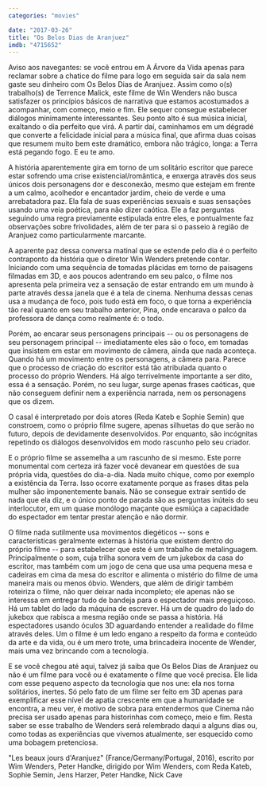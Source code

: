 ```yaml
---
categories: "movies"

date: "2017-03-26"
title: "Os Belos Dias de Aranjuez"
imdb: "4715652"
---
```

Aviso aos navegantes: se você entrou em A Árvore da Vida apenas para reclamar sobre a chatice do filme para logo em seguida sair da sala nem gaste seu dinheiro com Os Belos Dias de Aranjuez. Assim como o(s) trabalho(s) de Terrence Malick, este filme de Win Wenders não busca satisfazer os princípios básicos de narrativa que estamos acostumados a acompanhar, com começo, meio e fim. Ele sequer consegue estabelecer diálogos minimamente interessantes. Seu ponto alto é sua música inicial, exaltando o dia perfeito que virá. A partir daí, caminhamos em um dégradé que converte a felicidade inicial para a música final, que afirma duas coisas que resumem muito bem este dramático, embora não trágico, longa: a Terra está pegando fogo. E eu te amo.

A história aparentemente gira em torno de um solitário escritor que parece estar sofrendo uma crise existencial/romântica, e enxerga através dos seus únicos dois personagens dor e desconexão, mesmo que estejam em frente a um calmo, acolhedor e encantador jardim, cheio de verde e uma arrebatadora paz. Ela fala de suas experiências sexuais e suas sensações usando uma veia poética, para não dizer caótica. Ele a faz perguntas seguindo uma regra previamente estipulada entre eles, e pontualmente faz observações sobre frivolidades, além de ter para si o passeio à região de Aranjuez como particularmente marcante.

A aparente paz dessa conversa matinal que se estende pelo dia é o perfeito contraponto da história que o diretor Win Wenders pretende contar. Iniciando com uma sequência de tomadas plácidas em torno de paisagens filmadas em 3D, e aos poucos adentrando em seu palco, o filme nos apresenta pela primeira vez a sensação de estar entrando em um mundo à parte através dessa janela que é a tela de cinema. Nenhuma dessas cenas usa a mudança de foco, pois tudo está em foco, o que torna a experiência tão real quanto em seu trabalho anterior, Pina, onde encarava o palco da professora de dança como realmente é: o todo.

Porém, ao encarar seus personagens principais -- ou os personagens de seu personagem principal -- imediatamente eles são o foco, em tomadas que insistem em estar em movimento de câmera, ainda que nada aconteça. Quando há um movimento entre os personagens, a câmera para. Parece que o processo de criação do escritor está tão atribulada quanto o processo do próprio Wenders. Há algo terrivelmente importante a ser dito, essa é a sensação. Porém, no seu lugar, surge apenas frases caóticas, que não conseguem definir nem a experiência narrada, nem os personagens que os dizem.

O casal é interpretado por dois atores (Reda Kateb e Sophie Semin) que constroem, como o próprio filme sugere, apenas silhuetas do que serão no futuro, depois de devidamente desenvolvidos. Por enquanto, são incógnitas repetindo os diálogos desenvolvidos em modo rascunho pelo seu criador.

E o próprio filme se assemelha a um rascunho de si mesmo. Este porre monumental com certeza irá fazer você devanear em questões de sua própria vida, questões do dia-a-dia. Nada muito chique, como por exemplo a existência da Terra. Isso ocorre exatamente porque as frases ditas pela mulher são imponentemente banais. Não se consegue extrair sentido de nada que ela diz, e o único ponto de parada são as perguntas inúteis do seu interlocutor, em um quase monólogo maçante que esmiúça a capacidade do espectador em tentar prestar atenção e não dormir.

O filme nada sutilmente usa movimentos diegéticos -- sons e características geralmente externas à história que existem dentro do próprio filme -- para estabelecer que este é um trabalho de metalinguagem. Principalmente o som, cuja trilha sonora vem de um jukebox da casa do escritor, mas também com um jogo de cena que usa uma pequena mesa e cadeiras em cima da mesa do escritor e alimenta o mistério do filme de uma maneira mais ou menos óbvio. Wenders, que além de dirigir também roteiriza o filme, não quer deixar nada incompleto; ele apenas não se interessa em entregar tudo de bandeja para o espectador mais preguiçoso. Há um tablet do lado da máquina de escrever. Há um de quadro do lado do jukebox que rabisca a mesma região onde se passa a história. Há espectadores usando óculos 3D aguardando entender a realidade do filme através deles. Um o filme é um ledo engano a respeito da forma e conteúdo da arte e da vida, ou é um mero trote, uma brincadeira inocente de Wender, mais uma vez brincando com a tecnologia.

E se você chegou até aqui, talvez já saiba que Os Belos Dias de Aranjuez ou não é um filme para você ou é exatamente o filme que você precisa. Ele lida com esse pequeno aspecto da tecnologia que nos une: ela nos torna solitários, inertes. Só pelo fato de um filme ser feito em 3D apenas para exemplificar esse nível de apatia crescente em que a humanidade se encontra, a meu ver, é motivo de sobra para entendermos que Cinema não precisa ser usado apenas para historinhas com começo, meio e fim. Resta saber se esse trabalho de Wenders será relembrado daqui a alguns dias ou, como todas as experiências que vivemos atualmente, ser esquecido como uma bobagem pretenciosa.

"Les beaux jours d'Aranjuez" (France/Germany/Portugal, 2016), escrito por Wim Wenders, Peter Handke, dirigido por Wim Wenders, com Reda Kateb, Sophie Semin, Jens Harzer, Peter Handke, Nick Cave


